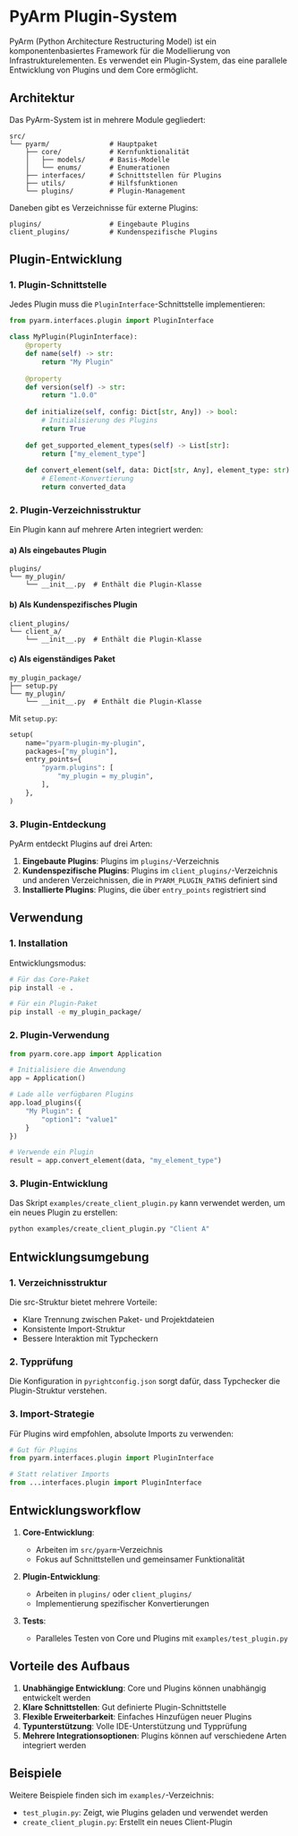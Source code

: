 # PyArm Plugin-System

PyArm (Python Architecture Restructuring Model) ist ein komponentenbasiertes Framework für die Modellierung von Infrastrukturelementen. Es verwendet ein Plugin-System, das eine parallele Entwicklung von Plugins und dem Core ermöglicht.

## Architektur

Das PyArm-System ist in mehrere Module gegliedert:

```
src/
└── pyarm/               # Hauptpaket
    ├── core/            # Kernfunktionalität
    │   ├── models/      # Basis-Modelle
    │   └── enums/       # Enumerationen
    ├── interfaces/      # Schnittstellen für Plugins
    ├── utils/           # Hilfsfunktionen
    └── plugins/         # Plugin-Management
```

Daneben gibt es Verzeichnisse für externe Plugins:

```
plugins/                 # Eingebaute Plugins
client_plugins/          # Kundenspezifische Plugins
```

## Plugin-Entwicklung

### 1. Plugin-Schnittstelle

Jedes Plugin muss die `PluginInterface`-Schnittstelle implementieren:

```python
from pyarm.interfaces.plugin import PluginInterface

class MyPlugin(PluginInterface):
    @property
    def name(self) -> str:
        return "My Plugin"
        
    @property
    def version(self) -> str:
        return "1.0.0"
    
    def initialize(self, config: Dict[str, Any]) -> bool:
        # Initialisierung des Plugins
        return True
    
    def get_supported_element_types(self) -> List[str]:
        return ["my_element_type"]
    
    def convert_element(self, data: Dict[str, Any], element_type: str) -> Optional[Dict[str, Any]]:
        # Element-Konvertierung
        return converted_data
```

### 2. Plugin-Verzeichnisstruktur

Ein Plugin kann auf mehrere Arten integriert werden:

#### a) Als eingebautes Plugin

```
plugins/
└── my_plugin/
    └── __init__.py  # Enthält die Plugin-Klasse
```

#### b) Als Kundenspezifisches Plugin

```
client_plugins/
└── client_a/
    └── __init__.py  # Enthält die Plugin-Klasse
```

#### c) Als eigenständiges Paket

```
my_plugin_package/
├── setup.py
└── my_plugin/
    └── __init__.py  # Enthält die Plugin-Klasse
```

Mit `setup.py`:

```python
setup(
    name="pyarm-plugin-my-plugin",
    packages=["my_plugin"],
    entry_points={
        "pyarm.plugins": [
            "my_plugin = my_plugin",
        ],
    },
)
```

### 3. Plugin-Entdeckung

PyArm entdeckt Plugins auf drei Arten:

1. **Eingebaute Plugins**: Plugins im `plugins/`-Verzeichnis
2. **Kundenspezifische Plugins**: Plugins im `client_plugins/`-Verzeichnis und anderen Verzeichnissen, die in `PYARM_PLUGIN_PATHS` definiert sind
3. **Installierte Plugins**: Plugins, die über `entry_points` registriert sind

## Verwendung

### 1. Installation

Entwicklungsmodus:

```bash
# Für das Core-Paket
pip install -e .

# Für ein Plugin-Paket
pip install -e my_plugin_package/
```

### 2. Plugin-Verwendung

```python
from pyarm.core.app import Application

# Initialisiere die Anwendung
app = Application()

# Lade alle verfügbaren Plugins
app.load_plugins({
    "My Plugin": {
        "option1": "value1"
    }
})

# Verwende ein Plugin
result = app.convert_element(data, "my_element_type")
```

### 3. Plugin-Entwicklung

Das Skript `examples/create_client_plugin.py` kann verwendet werden, um ein neues Plugin zu erstellen:

```bash
python examples/create_client_plugin.py "Client A"
```

## Entwicklungsumgebung

### 1. Verzeichnisstruktur

Die src-Struktur bietet mehrere Vorteile:

- Klare Trennung zwischen Paket- und Projektdateien
- Konsistente Import-Struktur
- Bessere Interaktion mit Typcheckern

### 2. Typprüfung

Die Konfiguration in `pyrightconfig.json` sorgt dafür, dass Typchecker die Plugin-Struktur verstehen.

### 3. Import-Strategie

Für Plugins wird empfohlen, absolute Imports zu verwenden:

```python
# Gut für Plugins
from pyarm.interfaces.plugin import PluginInterface

# Statt relativer Imports
from ...interfaces.plugin import PluginInterface
```

## Entwicklungsworkflow

1. **Core-Entwicklung**:
   - Arbeiten im `src/pyarm`-Verzeichnis
   - Fokus auf Schnittstellen und gemeinsamer Funktionalität

2. **Plugin-Entwicklung**:
   - Arbeiten in `plugins/` oder `client_plugins/`
   - Implementierung spezifischer Konvertierungen

3. **Tests**:
   - Paralleles Testen von Core und Plugins mit `examples/test_plugin.py`

## Vorteile des Aufbaus

1. **Unabhängige Entwicklung**: Core und Plugins können unabhängig entwickelt werden
2. **Klare Schnittstellen**: Gut definierte Plugin-Schnittstelle
3. **Flexible Erweiterbarkeit**: Einfaches Hinzufügen neuer Plugins
4. **Typunterstützung**: Volle IDE-Unterstützung und Typprüfung
5. **Mehrere Integrationsoptionen**: Plugins können auf verschiedene Arten integriert werden

## Beispiele

Weitere Beispiele finden sich im `examples/`-Verzeichnis:

- `test_plugin.py`: Zeigt, wie Plugins geladen und verwendet werden
- `create_client_plugin.py`: Erstellt ein neues Client-Plugin